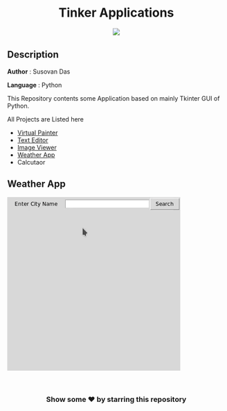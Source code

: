 #
**<H1 align = "center">Tinker Applications</H1>**

<!-- all project gif combined -->
<div align="center">
    <img height=30% src='assets/Tinker-Applications-main-gif.gif'/>
</div>

## Description

**Author** : Susovan Das

**Language** : Python  

This Repository contents some Application based on mainly Tkinter GUI of Python.

All Projects are Listed here

* [Virtual Painter](Virtual-Painter)
* [Text Editor](Text-Editor)
* [Image Viewer](Image-Viewer)
* [Weather App](#weather-app)
* Calcutaor

## Weather App

![Weather App Image](https://github.com/SusovanGithub/Tkinter-Applications/blob/master/assets/weatherapp.gif)


<br>
<h3 align = "center"> Show some ❤️ by starring this repository</h3>